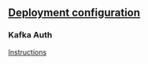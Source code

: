 ## [Deployment configuration](https://strimzi.io/docs/latest/#assembly-deployment-configuration-str)

### Kafka Auth

[Instructions](31KafkaClusterConfig)
